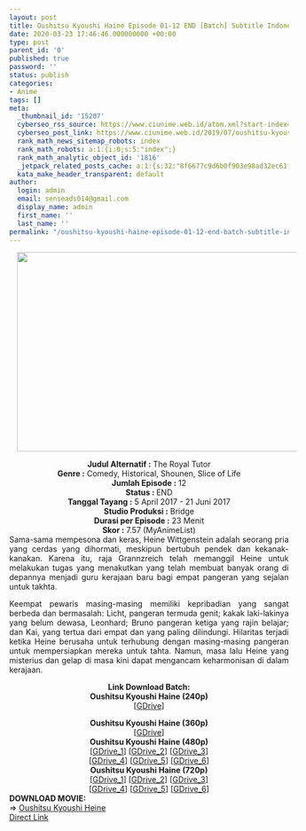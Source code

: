 ```yaml
---
layout: post
title: Oushitsu Kyoushi Haine Episode 01-12 END [Batch] Subtitle Indonesia
date: 2020-03-23 17:46:46.000000000 +00:00
type: post
parent_id: '0'
published: true
password: ''
status: publish
categories:
- Anime
tags: []
meta:
  _thumbnail_id: '15207'
  cyberseo_rss_source: https://www.ciunime.web.id/atom.xml?start-index=901&max-results=150
  cyberseo_post_link: https://www.ciunime.web.id/2019/07/oushitsu-kyoushi-haine-episode-01-12.html
  rank_math_news_sitemap_robots: index
  rank_math_robots: a:1:{i:0;s:5:"index";}
  rank_math_analytic_object_id: '1816'
  _jetpack_related_posts_cache: a:1:{s:32:"8f6677c9d6b0f903e98ad32ec61f8deb";a:2:{s:7:"expires";i:1644187061;s:7:"payload";a:0:{}}}
  kata_make_header_transparent: default
author:
  login: admin
  email: senseads014@gmail.com
  display_name: admin
  first_name: ''
  last_name: ''
permalink: "/oushitsu-kyoushi-haine-episode-01-12-end-batch-subtitle-indonesia/"
---
```

<div class="separator" style="clear: both; text-align: center;"><a href="https://1.bp.blogspot.com/-O2W_WA7YxIY/XSsWPJFscxI/AAAAAAAAbvg/ezOLsIJYytwU45dL1Hsh59Uh7ceEz1QhwCLcBGAs/s1600/Oushitsu%2BKyoushi%2BHaine.jpg" imageanchor="1" style="margin-left: 1em; margin-right: 1em;"><img border="0" data-original-height="720" data-original-width="1280" height="360" src="{{ site.baseurl }}/assets/2020/03/Oushitsu%2BKyoushi%2BHaine.jpg" width="640" /></a></div>
<p>
<div style="text-align: center;"><b>Judul</b><b><b> Alternatif</b> :</b> The Royal Tutor</div>
<div style="text-align: center;"><b><b>Genre :</b></b> Comedy, Historical, Shounen, Slice of Life</div>
<div style="text-align: center;"><b>Jumlah Episode :</b> 12<br /><b>Status :&nbsp;</b>END<br /><b>Tanggal Tayang :</b> 5 April 2017 - 21 Juni 2017<br /><b>Studio Produksi :</b> Bridge<br /><b>Durasi per Episode :</b> 23 Menit</div>
<div style="text-align: center;"><b>Skor :</b> 7.57 (MyAnimeList)</div>
<div style="text-align: center;"></div>
<div style="text-align: justify;">Sama-sama mempesona dan keras, Heine Wittgenstein adalah seorang pria yang cerdas yang dihormati, meskipun bertubuh pendek dan kekanak-kanakan. Karena itu, raja Grannzreich telah memanggil Heine untuk melakukan tugas yang menakutkan yang telah membuat banyak orang di depannya menjadi guru kerajaan baru bagi empat pangeran yang sejalan untuk takhta.</p>
<p>Keempat pewaris masing-masing memiliki kepribadian yang sangat berbeda dan bermasalah: Licht, pangeran termuda genit; kakak laki-lakinya yang belum dewasa, Leonhard; Bruno pangeran ketiga yang rajin belajar; dan Kai, yang tertua dari empat dan yang paling dilindungi. Hilaritas terjadi ketika Heine berusaha untuk terhubung dengan masing-masing pangeran untuk mempersiapkan mereka untuk tahta. Namun, masa lalu Heine yang misterius dan gelap di masa kini dapat mengancam keharmonisan di dalam kerajaan.</p></div>
<div style="text-align: justify;"></div>
<div style="text-align: justify;"></div>
<div style="text-align: center;"><b>Link Download Batch:</b></div>
<div style="text-align: center;">
<div style="text-align: center;"><b>Oushitsu Kyoushi Haine (240p)</b></div>
<div style="text-align: center;">[<a href="https://drive.google.com/uc?id=1bSMCIi0pZtvwjlJRTGzubYsfi_FffUUm" target="_blank" rel="noopener">GDrive</a>]</p>
</div>
</div>
<div style="text-align: center;"><b>Oushitsu Kyoushi Haine (360p)</b></div>
<div style="text-align: center;">[<a href="https://drive.google.com/uc?id=1v5YKVHk-J8JWJvChnGOBLMPTMtuigeTI" target="_blank" rel="noopener">GDrive</a>]</div>
<div style="text-align: center;"></div>
<div style="text-align: center;"><b>Oushitsu Kyoushi Haine (480p)</b><br />[<a href="https://drive.google.com/uc?id=1s3t02xDTsRJqdrspMDaclorlw-1O21N8" target="_blank" rel="noopener">GDrive_1</a>] [<a href="https://drive.google.com/uc?id=1UPpKWOzR4nuZnKWihZmgKNzPt8XWmc6a" target="_blank" rel="noopener">GDrive_2</a>] [<a href="https://drive.google.com/uc?id=1Uu1cUHhbB1tPCcBC9iBTUAm2PNvd0dwM" target="_blank" rel="noopener">GDrive_3</a>]<br />[<a href="https://drive.google.com/uc?id=1wDzhnKAI3YHpUq3Ym-jYQe-FOyenAEFk" target="_blank" rel="noopener">GDrive_4</a>] [<a href="https://drive.google.com/uc?id=1zgRvm-Y3xZjJ00WhTAkInM1p1qO3SbvK" target="_blank" rel="noopener">GDrive_5</a>] [<a href="https://drive.google.com/uc?id=1X0xSU6QG_ytKiCJf8j3AkkP_IZ8k-cYd" target="_blank" rel="noopener">GDrive_6</a>]</div>
<div style="text-align: center;"><b>Oushitsu Kyoushi Haine (720p)</b><br />[<a href="https://drive.google.com/uc?id=1wz3s9DBjVS38IHxLbah3aet3NdkgSMF6" target="_blank" rel="noopener">GDrive_1</a>] [<a href="https://drive.google.com/uc?id=1mFUT4cXEO6b3qz9iHvdYvAumMkiqcPVJ" target="_blank" rel="noopener">GDrive_2</a>] [<a href="https://drive.google.com/uc?id=1dfSb2o9YQtlmiV1DOJg-mOA-UNTUcP4U" target="_blank" rel="noopener">GDrive_3</a>]<br />[<a href="https://drive.google.com/uc?id=1hzSIOeTVpdRCVKO5xEJdTy5UspF5sBnX" target="_blank" rel="noopener">GDrive_4</a>] [<a href="https://drive.google.com/uc?id=1dLAE8y6zRRRaP5iLLA33r_fAm9Tp2-i0" target="_blank" rel="noopener">GDrive_5</a>] [<a href="https://drive.google.com/uc?id=1VqLeZ3-iUVO510VcdSTltQrUyj63Z1s0" target="_blank" rel="noopener">GDrive_6</a>]
<div style="text-align: left;">
</div>
<div style="text-align: left;"><b>DOWNLOAD MOVIE:</b></div>
<div style="text-align: left;"></div>
<div style="text-align: left;">=&gt;&nbsp;<a href="https://www.ciunime.web.id/2019/07/oushitsu-kyoushi-heine-movie-subtitle.html" target="_blank" rel="noopener">Oushitsu Kyoushi Heine</a></div>
<div style="text-align: left;"></div>
</div>
<link rel="stylesheet" href="https://cdnjs.cloudflare.com/ajax/libs/font-awesome/4.7.0/css/font-awesome.min.css" />
<div class="divbtn"> <a href="https://handymansurrender.com/fihup8buzv?key=94550f7ce39444073321dde3b8782f97" class="btn"><i class="fa fa-download"></i> Direct Link</a> </div>
